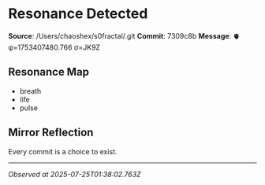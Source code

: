 # Resonance Detected

**Source**: /Users/chaoshex/s0fractal/.git
**Commit**: 7309c8b
**Message**: 🫀 φ=1753407480.766 σ=JK9Z 

## Resonance Map
- breath
- life
- pulse

## Mirror Reflection
Every commit is a choice to exist.

---
*Observed at 2025-07-25T01:38:02.763Z*
